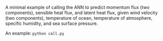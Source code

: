 A minimal example of calling the ANN to predict momentum flux (two components), sensible heat flux, and latent heat flux, given wind velocity (two components), temperature of ocean, temperature of atmosphere, specific humidity, and sea surface pressure.

An example: `python call.py`